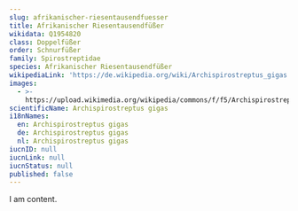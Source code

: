 ```yaml
---
slug: afrikanischer-riesentausendfuesser
title: Afrikanischer Riesentausendfüßer
wikidata: Q1954820
class: Doppelfüßer
order: Schnurfüßer
family: Spirostreptidae
species: Afrikanischer Riesentausendfüßer
wikipediaLink: 'https://de.wikipedia.org/wiki/Archispirostreptus_gigas'
images:
  - >-
    https://upload.wikimedia.org/wikipedia/commons/f/f5/Archispirostreptus-Gigas-Amphitheatre.jpg
scientificName: Archispirostreptus gigas
i18nNames:
  en: Archispirostreptus gigas
  de: Archispirostreptus gigas
  nl: Archispirostreptus gigas
iucnID: null
iucnLink: null
iucnStatus: null
published: false
---
```


I am content.
